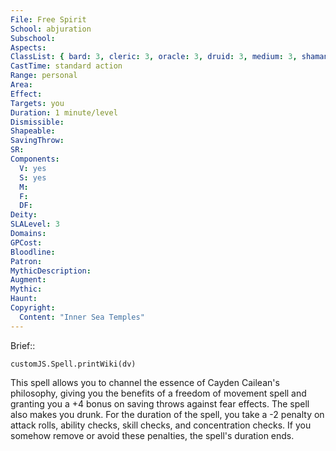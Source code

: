 ```yaml
---
File: Free Spirit
School: abjuration
Subschool: 
Aspects: 
ClassList: { bard: 3, cleric: 3, oracle: 3, druid: 3, medium: 3, shaman: 3, spiritualist: 3, witch: 3 }
CastTime: standard action
Range: personal
Area: 
Effect: 
Targets: you
Duration: 1 minute/level
Dismissible: 
Shapeable: 
SavingThrow: 
SR: 
Components:
  V: yes
  S: yes
  M: 
  F: 
  DF: 
Deity: 
SLALevel: 3
Domains: 
GPCost: 
Bloodline: 
Patron: 
MythicDescription: 
Augment: 
Mythic: 
Haunt: 
Copyright:
  Content: "Inner Sea Temples"
---
```

Brief:: 

```dataviewjs
customJS.Spell.printWiki(dv)
```

This spell allows you to channel the essence of Cayden Cailean's philosophy, giving you the benefits of a freedom of movement spell and granting you a +4 bonus on saving throws against fear effects. The spell also makes you drunk. For the duration of the spell, you take a -2 penalty on attack rolls, ability checks, skill checks, and concentration checks. If you somehow remove or avoid these penalties, the spell's duration ends.
